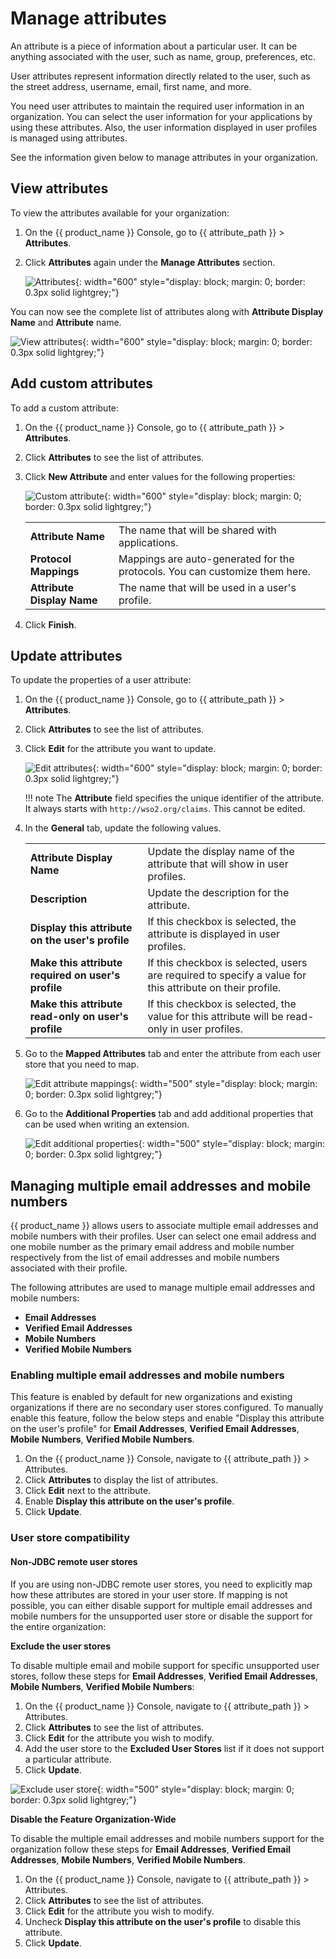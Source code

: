 # Manage attributes

An attribute is a piece of information about a particular user. It can be anything associated with the user, such as name, group, preferences, etc.

User attributes represent information directly related to the user, such as the street address, username, email, first name, and more.

You need user attributes to maintain the required user information in an organization. You can select the user information for your applications by using these attributes. Also, the user information displayed in user profiles is managed using attributes.

See the information given below to manage attributes in your organization.

## View attributes
To view the attributes available for your organization:

1. On the {{ product_name }} Console, go to {{ attribute_path }} > **Attributes**.
2. Click **Attributes** again under the **Manage Attributes** section.

    ![Attributes]({{base_path}}/assets/img/guides/organization/attributes/local-attributes.png){: width="600" style="display: block; margin: 0; border: 0.3px solid lightgrey;"}

You can now see the complete list of attributes along with **Attribute Display Name** and **Attribute** name.

![View attributes]({{base_path}}/assets/img/guides/organization/attributes/view-attributes.png){: width="600" style="display: block; margin: 0; border: 0.3px solid lightgrey;"}

## Add custom attributes

To add a custom attribute:

1. On the {{ product_name }} Console, go to {{ attribute_path }} > **Attributes**.
2. Click **Attributes** to see the list of attributes.
3. Click **New Attribute** and enter values for the following properties:

    ![Custom attribute]({{base_path}}/assets/img/guides/organization/attributes/new-custom-attribute.png){: width="600" style="display: block; margin: 0; border: 0.3px solid lightgrey;"}

    <table>
       <tbody>
          <tr>
             <td><b>Attribute Name</b></td>
             <td>The name that will be shared with applications.</td>
          </tr>
          <tr>
              <td><b>Protocol Mappings</b></td>
              <td>Mappings are auto-generated for the protocols. You can customize them here. </td>
         </tr>
         <tr>
             <td><b>Attribute Display Name</b></td>
             <td>The name that will be used in a user's profile.</td>
         </tr>
       </tbody>
    </table>

4. Click **Finish**.

## Update attributes
To update the properties of a user attribute:

1. On the {{ product_name }} Console, go to {{ attribute_path }} > **Attributes**.
2. Click **Attributes** to see the list of attributes.
3. Click **Edit** for the attribute you want to update.

    ![Edit attributes]({{base_path}}/assets/img/guides/organization/attributes/edit-attributes-general.png){: width="600" style="display: block; margin: 0; border: 0.3px solid lightgrey;"}

    !!! note
        The **Attribute** field specifies the unique identifier of the attribute. It always starts with `http://wso2.org/claims`. This cannot be edited.

4. In the **General** tab, update the following values.

    <table>
       <tbody>
          <tr>
             <td><b>Attribute Display Name</b></td>
             <td>Update the display name of the attribute that will show in user profiles.</td>
          </tr>
          <tr>
               <td><b>Description</b></td>
               <td>Update the description for the attribute.</td>
          </tr>
        <tr>
              <td><b>Display this attribute on the user's profile</b></td>
              <td>If this checkbox is selected, the attribute is displayed in user profiles.</ td>
         </tr>
         <tr>
             <td><b>Make this attribute required on user's profile</b></td>
             <td>If this checkbox is selected, users are required to specify a value for this attribute on their profile.</td>
         </tr>
         <tr>
            <td><b>Make this attribute read-only on user's profile</b></td>
            <td>If this checkbox is selected, the value for this attribute will be read-only in user profiles.</td>
       </tr>
     </tbody>
    </table>

5. Go to the **Mapped Attributes** tab and enter the attribute from each user store that you need to map.

    ![Edit attribute mappings]({{base_path}}/assets/img/guides/organization/attributes/edit-attribute-mappings.png){: width="500" style="display: block; margin: 0; border: 0.3px solid lightgrey;"}

6. Go to the **Additional Properties** tab and add additional properties that can be used when writing an extension.

    ![Edit additional properties]({{base_path}}/assets/img/guides/organization/attributes/edit-attributes-additional-properties.png){: width="500" style="display: block; margin: 0; border: 0.3px solid lightgrey;"}

## Managing multiple email addresses and mobile numbers

{{ product_name }} allows users to associate multiple email addresses and mobile numbers with their profiles. User can 
select one email address and one mobile number as the primary email address and mobile number respectively from the 
list of email addresses and mobile numbers associated with their profile.

The following attributes are used to manage multiple email addresses and mobile numbers:
- **Email Addresses**
- **Verified Email Addresses**
- **Mobile Numbers**
- **Verified Mobile Numbers**

### Enabling multiple email addresses and mobile numbers

This feature is enabled by default for new organizations and existing organizations if there are no secondary user 
stores configured. To manually enable this feature, follow the below steps and enable 
"Display this attribute on the user's profile" for  **Email Addresses**, **Verified Email Addresses**, **Mobile Numbers**, **Verified Mobile Numbers**.

1. On the {{ product_name }} Console, navigate to {{ attribute_path }} > Attributes.
2. Click **Attributes** to display the list of attributes.
3. Click **Edit** next to the attribute.
4. Enable **Display this attribute on the user's profile**.
5. Click **Update**.

### User store compatibility

#### Non-JDBC remote user stores

If you are using non-JDBC remote user stores, you need to explicitly map how these attributes are stored in your user store. If mapping is not possible, you can either disable support for multiple email addresses and mobile numbers for the unsupported user store or disable the support for the entire organization:

**Exclude the user stores**

To disable multiple email and mobile support for specific unsupported user stores, follow these steps for  **Email Addresses**, **Verified Email Addresses**, **Mobile Numbers**, **Verified Mobile Numbers**:

   1. On the {{ product_name }} Console, navigate to {{ attribute_path }} > Attributes.
   2. Click **Attributes** to see the list of attributes.
   3. Click **Edit** for the attribute you wish to modify.
   4. Add the user store to the **Excluded User Stores** list if it does not support a particular attribute.
   5. Click **Update**.

   ![Exclude user store]({{base_path}}/assets/img/guides/organization/attributes/attribute-exclude-user-store.png){: width="500" style="display: block; margin: 0; border: 0.3px solid lightgrey;"}

**Disable the Feature Organization-Wide**

To disable the multiple email addresses and mobile numbers support for the organization follow these steps for  **Email Addresses**, **Verified Email Addresses**, **Mobile Numbers**, **Verified Mobile Numbers**.

   1. On the {{ product_name }} Console, navigate to {{ attribute_path }} > Attributes.
   2. Click **Attributes** to see the list of attributes.
   3. Click **Edit** for the attribute you wish to modify.
   4. Uncheck **Display this attribute on the user's profile** to disable this attribute.
   5. Click **Update**.
